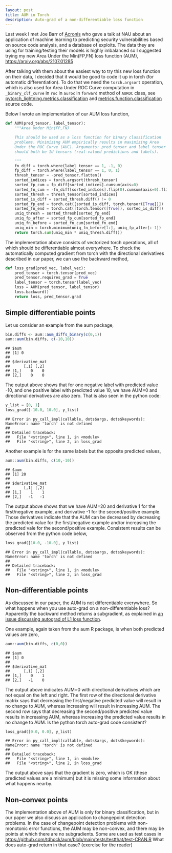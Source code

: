 ```yaml
---
layout: post
title: AUM in Torch
description: Auto-grad of a non-differentiable loss function
---
```






Last week I met Joe Barr of [Acronis](https://acronisscs.com/) who
gave a talk at NAU about an application of machine learning to
predicting security vulnerabilities based on source code analysis, and
a database of exploits. The data they are using for training/testing
their models is highly imbalanced so I suggested trying my new Area
Under the Min(FP,FN) loss function (AUM),
https://arxiv.org/abs/2107.01285

After talking with them about the easiest way to try this new loss
function on their data, I decided that it would be good to code it up
in torch (for automatic differentiation). To do that we need the
`torch.argsort` operation, which is also used for Area Under ROC Curve
computation in `_binary_clf_curve` in `roc` in `auroc` in `forward`
method of `AUROC` class, see
[pytorch_lightning.metrics.classification](https://github.com/PyTorchLightning/PyTorch-Lightning/blob/0.8.5/pytorch_lightning/metrics/classification.py)
and
[metrics.function.classification](https://github.com/PyTorchLightning/pytorch-lightning/blob/92d6abcbb9e73645fff0bba2914f7a7e0e748a91/pytorch_lightning/metrics/functional/classification.py)
source code.

Below I wrote an implementation of our AUM loss function, 


```python
def AUM(pred_tensor, label_tensor):
    """Area Under Min(FP,FN)

    This should be used as a loss function for binary classification
    problems. Minimizing AUM empirically results in maximizing Area
    Under the ROC Curve (AUC). Arguments: pred_tensor and label_tensor
    should both be 1d tensors (real-valued predictions and labels).

    """
    fn_diff = torch.where(label_tensor == 1, -1, 0)
    fp_diff = torch.where(label_tensor == 1, 0, 1)
    thresh_tensor = -pred_tensor.flatten()
    sorted_indices = torch.argsort(thresh_tensor)
    sorted_fp_cum = fp_diff[sorted_indices].cumsum(axis=0)
    sorted_fn_cum = -fn_diff[sorted_indices].flip(0).cumsum(axis=0).flip(0)
    sorted_thresh = thresh_tensor[sorted_indices]
    sorted_is_diff = sorted_thresh.diff() != 0
    sorted_fp_end = torch.cat([sorted_is_diff, torch.tensor([True])])
    sorted_fn_end = torch.cat([torch.tensor([True]), sorted_is_diff])
    uniq_thresh = sorted_thresh[sorted_fp_end]
    uniq_fp_after = sorted_fp_cum[sorted_fp_end]
    uniq_fn_before = sorted_fn_cum[sorted_fn_end]
    uniq_min = torch.minimum(uniq_fn_before[1:], uniq_fp_after[:-1])
    return torch.sum(uniq_min * uniq_thresh.diff())
```

The implementation above consists of vectorized torch operations, all
of which should be differentiable almost everywhere. To check the
automatically computed gradient from torch with the directional
derivatives described in our paper, we can use the backward method,


```python
def loss_grad(pred_vec, label_vec):
    pred_tensor = torch.tensor(pred_vec)
    pred_tensor.requires_grad = True
    label_tensor = torch.tensor(label_vec)
    loss = AUM(pred_tensor, label_tensor)
    loss.backward()
    return loss, pred_tensor.grad
```

## Simple differentiable points

Let us consider an example from the aum package,


```r
bin.diffs <- aum::aum_diffs_binary(c(0,1))
aum::aum(bin.diffs, c(-10,10))
```

```
## $aum
## [1] 0
## 
## $derivative_mat
##      [,1] [,2]
## [1,]    0    0
## [2,]    0    0
```

The output above shows that for one negative label with predicted
value -10, and one positive label with predicted value 10, we have
AUM=0 and directional derivatives are also zero. That is also seen in
the python code:


```python
y_list = [0, 1]
loss_grad([-10.0, 10.0], y_list)
```

```
## Error in py_call_impl(callable, dots$args, dots$keywords): NameError: name 'torch' is not defined
## 
## Detailed traceback:
##   File "<string>", line 1, in <module>
##   File "<string>", line 2, in loss_grad
```

Another example is for the same labels but the opposite predicted
values,


```r
aum::aum(bin.diffs, c(10,-10))
```

```
## $aum
## [1] 20
## 
## $derivative_mat
##      [,1] [,2]
## [1,]    1    1
## [2,]   -1   -1
```

The output above shows that we have AUM=20 and derivative 1 for the
first/negative example, and derivative -1 for the second/positive
example. Those derivatives indicate that the AUM can be decreased by
decreasing the predicted value for the first/negative example and/or
increasing the predicted vale for the second/positive
example. Consistent results can be observed from the python code below,


```python
loss_grad([10.0, -10.0], y_list)
```

```
## Error in py_call_impl(callable, dots$args, dots$keywords): NameError: name 'torch' is not defined
## 
## Detailed traceback:
##   File "<string>", line 1, in <module>
##   File "<string>", line 2, in loss_grad
```

## Non-differentiable points

As discussed in our paper, the AUM is not differentiable everywhere.
So what happens when you use auto-grad on a non-differentiable loss?
Apparently the backward method returns a subgradient, as explained in
[an issue discussing autograd of L1 loss
function](https://github.com/pytorch/pytorch/issues/7172).

One example, again taken from the aum R package, is when both
predicted values are zero,


```r
aum::aum(bin.diffs, c(0,0))
```

```
## $aum
## [1] 0
## 
## $derivative_mat
##      [,1] [,2]
## [1,]    0    1
## [2,]   -1    0
```

The output above indicates AUM=0 with directional derivatives which
are not equal on the left and right. The first row of the directional
derivative matrix says that decreasing the first/negative predicted
value will result in no change to AUM, whereas increasing will result
in increasing AUM. The second row says that decreasing the
second/positive predicted value results in increasing AUM, whereas
increasing the predicted value results in no change to AUM. Is the
python torch auto-grad code consistent?


```python
loss_grad([0.0, 0.0], y_list)
```

```
## Error in py_call_impl(callable, dots$args, dots$keywords): NameError: name 'torch' is not defined
## 
## Detailed traceback:
##   File "<string>", line 1, in <module>
##   File "<string>", line 2, in loss_grad
```

The output above says that the gradient is zero, which is OK (these
predicted values are a minimum) but it is missing some information
about what happens nearby.

## Non-convex points

The implementation above of AUM is only for binary classification, but
in our paper we also discuss an application to changepoint detection
problems. In the case of changepoint detection problems with
non-monotonic error functions, the AUM may be non-convex, and there
may be points at which there are no subgradients. Some are used as
test cases in
https://github.com/tdhock/aum/blob/main/tests/testthat/test-CRAN.R
What does auto-grad return in that case? (exercise for the reader)

